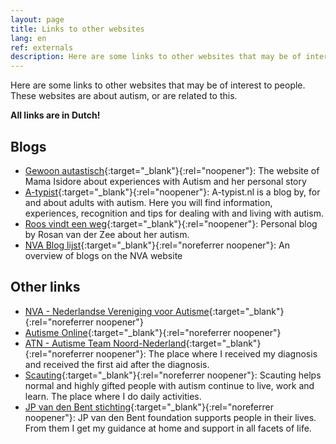 ```yaml
---
layout: page
title: Links to other websites
lang: en
ref: externals
description: Here are some links to other websites that may be of interest to people. These websites are about autism, or are related to this.
---
```

Here are some links to other websites that may be of interest to people. These websites are about autism, or are related to this.

__All links are in Dutch!__

## Blogs

- [Gewoon autastisch](https://gewoonautastisch.nl/){:target="_blank"}{:rel="noopener"}: The website of Mama Isidore about experiences with Autism and her personal story
- [A-typist](https://a-typist.nl/){:target="_blank"}{:rel="noopener"}: A-typist.nl is a blog by, for and about adults with autism. Here you will find information, experiences, recognition and tips for dealing with and living with autism.
- [Roos vindt een weg](https://zeevanderrosan.wixsite.com/roosvindteenweg){:target="_blank"}{:rel="noopener"}: Personal blog by Rosan van der Zee about her autism.
- [NVA Blog lijst](https://www.autisme.nl/ervaringen/blogs-over-autisme/){:target="_blank"}{:rel="noreferrer noopener"}: An overview of blogs on the NVA website

## Other links

- [NVA - Nederlandse Vereniging voor Autisme](https://www.autisme.nl/){:target="_blank"}{:rel="noreferrer noopener"}
- [Autisme Online](https://www.autisme.online/){:target="_blank"}{:rel="noreferrer noopener"}
- [ATN - Autisme Team Noord-Nederland](https://www.lentis.nl/locaties/atn-drachten/){:target="_blank"}{:rel="noreferrer noopener"}: The place where I received my diagnosis and received the first aid after the diagnosis.
- [Scauting](https://scauting.nl/){:target="_blank"}{:rel="noreferrer noopener"}: Scauting helps normal and highly gifted people with autism continue to live, work and learn. The place where I do daily activities.
- [JP van den Bent stichting](https://www.jpvandenbent.nl/){:target="_blank"}{:rel="noreferrer noopener"}: JP van den Bent foundation supports people in their lives. From them I get my guidance at home and support in all facets of life.
